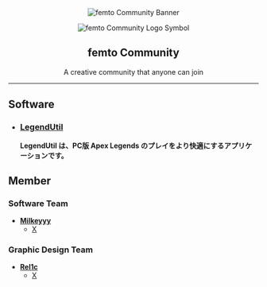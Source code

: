 <div align="center">
<img src="https://user-images.githubusercontent.com/59532514/231162094-06adc4ae-cae3-48e6-acec-90d0d3f9f5ec.png" alt="femto Community Banner">
</div>
<p></p>
<div align="center">
<img src="https://user-images.githubusercontent.com/59532514/231164604-4c94a40e-5d2f-4795-9344-8fc248ccff52.png" alt="femto Community Logo Symbol">
</div>
<h2 align="center">femto Community</h2>
<p align="center">A creative community that anyone can join</p>

---

## Software
- ### [LegendUtil](https://github.com/femtoCommunity/LegendUtil)
  
  **LegendUtil は、PC版 Apex Legends のプレイをより快適にするアプリケーションです。**

## Member
### Software Team
- [**Milkeyyy**](https://github.com/Milkeyyy)
  - [X](https://x.com/Milkeyyy_53)

### Graphic Design Team
- [**Rel1c**](https://github.com/Rel1c393)
  - [X](https://x.com/Apex_tyaneko)
